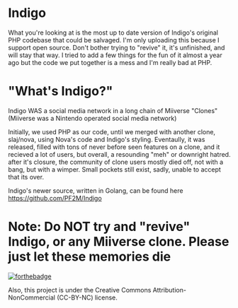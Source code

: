 # **Indigo**

What you're looking at is the most up to date version of Indigo's original PHP codebase that could be salvaged. I'm only uploading this because I support open source. Don't bother trying to "revive" it, it's unfinished, and will stay that way. I tried to add a few things for the fun of it almost a year ago but the code we put together is a mess and I'm really bad at PHP.

# **"What's Indigo?"**

Indigo WAS a social media network in a long chain of Miiverse "Clones" (Miiverse was a Nintendo operated social media network)

Initially, we used PHP as our code, until we merged with another clone, slaj/nova, using Nova's code and Indigo's styling. Eventaully, it was released, filled with tons of never before seen features on a clone, and it recieved a lot of users, but overall, a resounding "meh" or downright hatred. after it's closure, the community of clone users mostly died off, not with a bang, but with a wimper. Small pockets still exist, sadly, unable to accept that its over. 



Indigo's newer source, written in Golang, can be found here https://github.com/PF2M/Indigo

# Note: Do NOT try and "revive" Indigo, or any Miiverse clone. Please just let these memories die 

[![forthebadge](https://forthebadge.com/images/badges/you-didnt-ask-for-this.svg)](https://forthebadge.com)

Also, this project is under the Creative Commons Attribution-NonCommercial (CC-BY-NC) license. 
